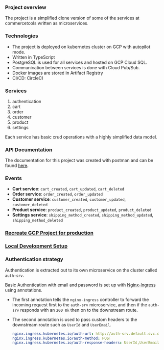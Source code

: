 ### Project overview

The project is a simplified clone version of some of the services at commercetools written as microservices.

### Technologies

- The project is deployed on kubernetes cluster on GCP with autopilot mode.
- Written in TypeScript
- PostgreSQL is used for all services and hosted on GCP Cloud SQL.
- Communication between services is done with Cloud Pub/Sub.
- Docker images are stored in Artifact Registry
- CI/CD: CircleCI

### Services

1. authentication
2. cart
3. order
4. customer
5. product
6. settings

Each service has basic crud operations with a highly simplified data model.

### API Documentation

The documentation for this project was created with postman and can be found [here](https://documenter.getpostman.com/view/8722825/2s8YsryZiW).

### Events

- **Cart service**: `cart_created`, `cart_updated`, `cart_deleted`
- **Order service**: `order_created`, `order_updated`
- **Customer service**: `customer_created`, `customer_updated`, `customer_deleted`
- **Product service**: `product_created`, `product_updated`, `product_deleted`
- **Settings service**: `shipping_method_created`, `shipping_method_updated`, `shipping_method_deleted`

### [Recreate GCP Project for production](/docs/Recreate_GCP_Project.md)

### [Local Development Setup](/docs/Local_Development_Setup.md)

### Authentication strategy

Authentication is extracted out to its own microservice on the cluster called `auth-srv`.

Basic Authentication with email and password is set up with [Nginx-Ingress](https://kubernetes.github.io/ingress-nginx/examples/auth/external-auth/) using annotations.

- The first annotation tells the `nginx-ingress` controller to forward the incoming request first to the `auth-srv` microservice, and then if the `auth-srv` responds with an `200 Ok` then on to the downstream route.

- The second annotation is used to pass custom headers to the downstream route such as `UserId` and `UserEmail`.

  ```yaml
  nginx.ingress.kubernetes.io/auth-url: http://auth-srv.default.svc.cluster.local:3000/api/users/authenticate
  nginx.ingress.kubernetes.io/auth-method: POST
  nginx.ingress.kubernetes.io/auth-response-headers: UserId,UserEmail
  ```
